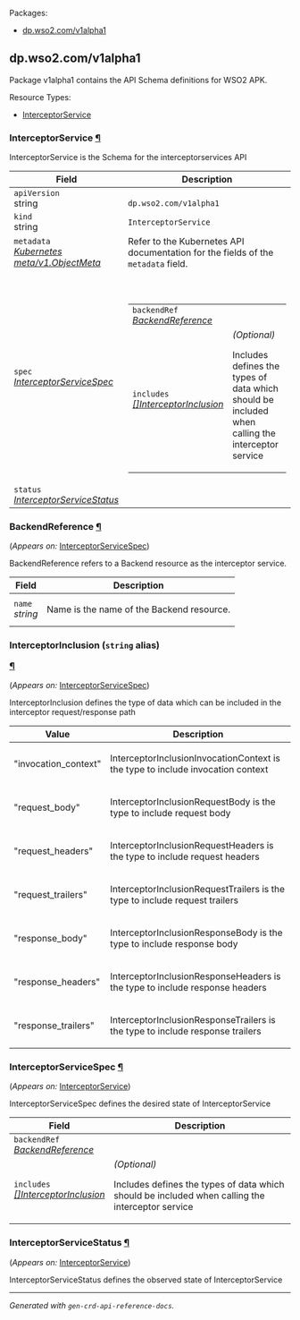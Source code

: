 <p>Packages:</p>
<ul>
<li>
<a href="#dp.wso2.com%2fv1alpha1">dp.wso2.com/v1alpha1</a>
</li>
</ul>
<h2 id="dp.wso2.com/v1alpha1">dp.wso2.com/v1alpha1</h2>
<p>
<p>Package v1alpha1 contains the API Schema definitions for WSO2 APK.</p>
</p>
Resource Types:
<ul><li>
<a href="#dp.wso2.com/v1alpha1.InterceptorService">InterceptorService</a>
</li></ul>
<h3 id="dp.wso2.com/v1alpha1.InterceptorService">InterceptorService
<a class="headerlink" href="#dp.wso2.com%2fv1alpha1.InterceptorService" title="Permanent link">¶</a>
</h3>
<p>
<p>InterceptorService is the Schema for the interceptorservices API</p>
</p>
<table>
<thead>
<tr>
<th>Field</th>
<th>Description</th>
</tr>
</thead>
<tbody>
<tr>
<td>
<code>apiVersion</code></br>
string</td>
<td>
<code>
dp.wso2.com/v1alpha1
</code>
</td>
</tr>
<tr>
<td>
<code>kind</code></br>
string
</td>
<td><code>InterceptorService</code></td>
</tr>
<tr>
<td>
<code>metadata</code></br>
<em>
<a href="https://kubernetes.io/docs/reference/generated/kubernetes-api/v1.23/#objectmeta-v1-meta">
Kubernetes meta/v1.ObjectMeta
</a>
</em>
</td>
<td>
Refer to the Kubernetes API documentation for the fields of the
<code>metadata</code> field.
</td>
</tr>
<tr>
<td>
<code>spec</code></br>
<em>
<a href="#dp.wso2.com/v1alpha1.InterceptorServiceSpec">
InterceptorServiceSpec
</a>
</em>
</td>
<td>
<br/>
<br/>
<table>
<tr>
<td>
<code>backendRef</code></br>
<em>
<a href="#dp.wso2.com/v1alpha1.BackendReference">
BackendReference
</a>
</em>
</td>
<td>
</td>
</tr>
<tr>
<td>
<code>includes</code></br>
<em>
<a href="#dp.wso2.com/v1alpha1.InterceptorInclusion">
[]InterceptorInclusion
</a>
</em>
</td>
<td>
<em>(Optional)</em>
<p>Includes defines the types of data which should be included when calling the interceptor service</p>
</td>
</tr>
</table>
</td>
</tr>
<tr>
<td>
<code>status</code></br>
<em>
<a href="#dp.wso2.com/v1alpha1.InterceptorServiceStatus">
InterceptorServiceStatus
</a>
</em>
</td>
<td>
</td>
</tr>
</tbody>
</table>
<h3 id="dp.wso2.com/v1alpha1.BackendReference">BackendReference
<a class="headerlink" href="#dp.wso2.com%2fv1alpha1.BackendReference" title="Permanent link">¶</a>
</h3>
<p>
(<em>Appears on:</em>
<a href="#dp.wso2.com/v1alpha1.InterceptorServiceSpec">InterceptorServiceSpec</a>)
</p>
<p>
<p>BackendReference refers to a Backend resource as the interceptor service.</p>
</p>
<table>
<thead>
<tr>
<th>Field</th>
<th>Description</th>
</tr>
</thead>
<tbody>
<tr>
<td>
<code>name</code></br>
<em>
string
</em>
</td>
<td>
<p>Name is the name of the Backend resource.</p>
</td>
</tr>
</tbody>
</table>
<h3 id="dp.wso2.com/v1alpha1.InterceptorInclusion">InterceptorInclusion
(<code>string</code> alias)</p><a class="headerlink" href="#dp.wso2.com%2fv1alpha1.InterceptorInclusion" title="Permanent link">¶</a>
</h3>
<p>
(<em>Appears on:</em>
<a href="#dp.wso2.com/v1alpha1.InterceptorServiceSpec">InterceptorServiceSpec</a>)
</p>
<p>
<p>InterceptorInclusion defines the type of data which can be included in the interceptor request/response path</p>
</p>
<table>
<thead>
<tr>
<th>Value</th>
<th>Description</th>
</tr>
</thead>
<tbody><tr><td><p>&#34;invocation_context&#34;</p></td>
<td><p>InterceptorInclusionInvocationContext is the type to include invocation context</p>
</td>
</tr><tr><td><p>&#34;request_body&#34;</p></td>
<td><p>InterceptorInclusionRequestBody is the type to include request body</p>
</td>
</tr><tr><td><p>&#34;request_headers&#34;</p></td>
<td><p>InterceptorInclusionRequestHeaders is the type to include request headers</p>
</td>
</tr><tr><td><p>&#34;request_trailers&#34;</p></td>
<td><p>InterceptorInclusionRequestTrailers is the type to include request trailers</p>
</td>
</tr><tr><td><p>&#34;response_body&#34;</p></td>
<td><p>InterceptorInclusionResponseBody is the type to include response body</p>
</td>
</tr><tr><td><p>&#34;response_headers&#34;</p></td>
<td><p>InterceptorInclusionResponseHeaders is the type to include response headers</p>
</td>
</tr><tr><td><p>&#34;response_trailers&#34;</p></td>
<td><p>InterceptorInclusionResponseTrailers is the type to include response trailers</p>
</td>
</tr></tbody>
</table>
<h3 id="dp.wso2.com/v1alpha1.InterceptorServiceSpec">InterceptorServiceSpec
<a class="headerlink" href="#dp.wso2.com%2fv1alpha1.InterceptorServiceSpec" title="Permanent link">¶</a>
</h3>
<p>
(<em>Appears on:</em>
<a href="#dp.wso2.com/v1alpha1.InterceptorService">InterceptorService</a>)
</p>
<p>
<p>InterceptorServiceSpec defines the desired state of InterceptorService</p>
</p>
<table>
<thead>
<tr>
<th>Field</th>
<th>Description</th>
</tr>
</thead>
<tbody>
<tr>
<td>
<code>backendRef</code></br>
<em>
<a href="#dp.wso2.com/v1alpha1.BackendReference">
BackendReference
</a>
</em>
</td>
<td>
</td>
</tr>
<tr>
<td>
<code>includes</code></br>
<em>
<a href="#dp.wso2.com/v1alpha1.InterceptorInclusion">
[]InterceptorInclusion
</a>
</em>
</td>
<td>
<em>(Optional)</em>
<p>Includes defines the types of data which should be included when calling the interceptor service</p>
</td>
</tr>
</tbody>
</table>
<h3 id="dp.wso2.com/v1alpha1.InterceptorServiceStatus">InterceptorServiceStatus
<a class="headerlink" href="#dp.wso2.com%2fv1alpha1.InterceptorServiceStatus" title="Permanent link">¶</a>
</h3>
<p>
(<em>Appears on:</em>
<a href="#dp.wso2.com/v1alpha1.InterceptorService">InterceptorService</a>)
</p>
<p>
<p>InterceptorServiceStatus defines the observed state of InterceptorService</p>
</p>
<hr/>
<p><em>
Generated with <code>gen-crd-api-reference-docs</code>.
</em></p>
